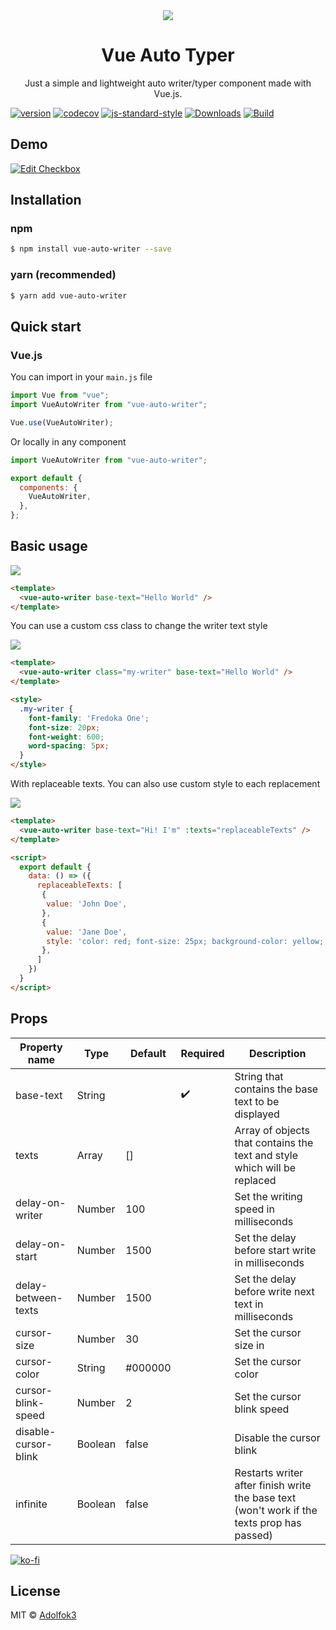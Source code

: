 <div align="center">
  <img src="https://i.imgur.com/ySmlMPR.gif" >
  <h1>Vue Auto Typer</h1>
</div>
<p align="center">
  Just a simple and lightweight auto writer/typer component made with Vue.js.
</p>

[![version](https://img.shields.io/npm/v/vue-auto-writer.svg)](https://github.com/Adolfok3/vue-auto-writer)
[![codecov](https://codecov.io/github/Adolfok3/vue-auto-writer/branch/master/graph/badge.svg)](https://codecov.io/github/Adolfok3/vue-auto-writer)
[![js-standard-style](https://img.shields.io/badge/code%20style-standard-brightgreen.svg)](http://standardjs.com/)
[![Downloads](https://img.shields.io/npm/dt/vue-auto-writer.svg)](https://github.com/Adolfok3/vue-auto-writer)
[![Build](https://github.com/Adolfok3/vue-auto-writer/actions/workflows/master.yml/badge.svg)](https://github.com/Adolfok3/vue-auto-writer)

## Demo
[![Edit Checkbox](https://codesandbox.io/static/img/play-codesandbox.svg)](https://codesandbox.io/s/vue-auto-writer-ygci59)

## Installation
### npm
```bash
$ npm install vue-auto-writer --save
```

### yarn (recommended)
```bash
$ yarn add vue-auto-writer
```

## Quick start
### Vue.js
You can import in your `main.js` file

```js
import Vue from "vue";
import VueAutoWriter from "vue-auto-writer";

Vue.use(VueAutoWriter);
```

Or locally in any component
```js
import VueAutoWriter from "vue-auto-writer";

export default {
  components: {
    VueAutoWriter,
  },
};
```

## Basic usage
<img src="https://i.imgur.com/BAn4INi.gif">

```html
<template>
  <vue-auto-writer base-text="Hello World" />
</template>
```

You can use a custom css class to change the writer text style

<img src="https://i.imgur.com/hMdJ0Sc.gif">

```html
<template>
  <vue-auto-writer class="my-writer" base-text="Hello World" />
</template>

<style>
  .my-writer {
    font-family: 'Fredoka One';
    font-size: 20px;
    font-weight: 600;
    word-spacing: 5px;
  }
</style>
```

With replaceable texts. You can also use custom style to each replacement

<img src="https://i.imgur.com/N7whXFw.gif">

```html
<template>
  <vue-auto-writer base-text="Hi! I'm" :texts="replaceableTexts" />
</template>

<script>
  export default {
    data: () => ({
      replaceableTexts: [
       {
        value: 'John Doe',
       },
       {
        value: 'Jane Doe',
        style: 'color: red; font-size: 25px; background-color: yellow;'
       },
      ]
    })
  }
</script>
```

## Props
| Property name        | Type    | Default | Required         | Description                                                                                |
| -------------------- | ------- | ------- | ---------------- | ------------------------------------------------------------------------                   |
| base-text            | String  |         |:heavy_check_mark:| String that contains the base text to be displayed                                         |
| texts                | Array   |   []    |                  | Array of objects that contains the text and style which will be replaced                   |
| delay-on-writer      | Number  |   100   |                  | Set the writing speed in milliseconds                                                      |
| delay-on-start       | Number  |  1500   |                  | Set the delay before start write in milliseconds                                           |
| delay-between-texts  | Number  |  1500   |                  | Set the delay before write next text in milliseconds                                       |
| cursor-size          | Number  |   30    |                  | Set the cursor size in                                                                     |
| cursor-color         | String  | #000000 |                  | Set the cursor color                                                                       |
| cursor-blink-speed   | Number  |    2    |                  | Set the cursor blink speed                                                                 |
| disable-cursor-blink | Boolean |  false  |                  | Disable the cursor blink                                                                   |
| infinite             | Boolean |  false  |                  | Restarts writer after finish write the base text (won't work if the texts prop has passed) |

[![ko-fi](https://ko-fi.com/img/githubbutton_sm.svg)](https://ko-fi.com/adolfok3)

## License
MIT © [Adolfok3](https://github.com/Adolfok3/vue-auto-writer/blob/master/LICENSE)